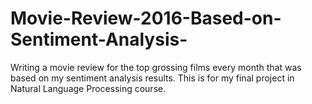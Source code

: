 # Movie-Review-2016-Based-on-Sentiment-Analysis-
Writing a movie review for the top grossing films every month that was based on my sentiment analysis results. This is for my final project in Natural Language Processing course.
